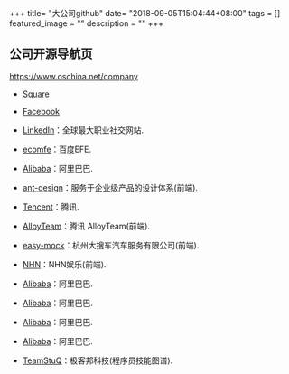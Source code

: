 +++
title= "大公司github"
date= "2018-09-05T15:04:44+08:00"
tags = []
featured_image = ""
description = ""
+++

## 公司开源导航页
https://www.oschina.net/company

- [Square](https://github.com/square)
- [Facebook](https://github.com/facebook)
- [LinkedIn](https://github.com/linkedin)：全球最大职业社交网站.

- [ecomfe](https://github.com/ecomfe)：百度EFE.
- [Alibaba](https://github.com/alibaba)：阿里巴巴.
- [ant-design](https://github.com/ant-design)：服务于企业级产品的设计体系(前端).
- [Tencent](https://github.com/Tencent)：腾讯.
- [AlloyTeam](https://github.com/AlloyTeam)：腾讯 AlloyTeam(前端).
- [easy-mock](https://github.com/easy-mock)：杭州大搜车汽车服务有限公司(前端).
- [NHN](https://github.com/nhnent)：NHN娱乐(前端).

- [Alibaba](https://github.com/alibaba)：阿里巴巴.
- [Alibaba](https://github.com/alibaba)：阿里巴巴.
- [Alibaba](https://github.com/alibaba)：阿里巴巴.
- [Alibaba](https://github.com/alibaba)：阿里巴巴.



- [TeamStuQ](https://github.com/TeamStuQ)：极客邦科技(程序员技能图谱).
  